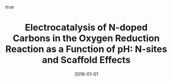 ---
id: behanElectrocatalysisNdopedCarbons2019
title: 'Electrocatalysis of N-doped Carbons in the Oxygen Reduction Reaction as a
  Function of pH: N-sites and Scaffold Effects'
date: '2019-01-01'
authors:
- Behan, James A. and Iannaci, Alessandro and Domínguez, Carlota and Stamatin, Serban
  N. and Hoque, Md Khairul and Vasconcelos, Joana M. and Perova, Tatiana S. and Colavita,
  Paula E.
doi: 10.1016/j.carbon.2019.03.052
publication: 'In: *Carbon* 148'
publication_types:
- '1'
selected: false
tags: []
projects: []
math: true
url: https://doi.org/10.1016/j.carbon.2019.03.052

---